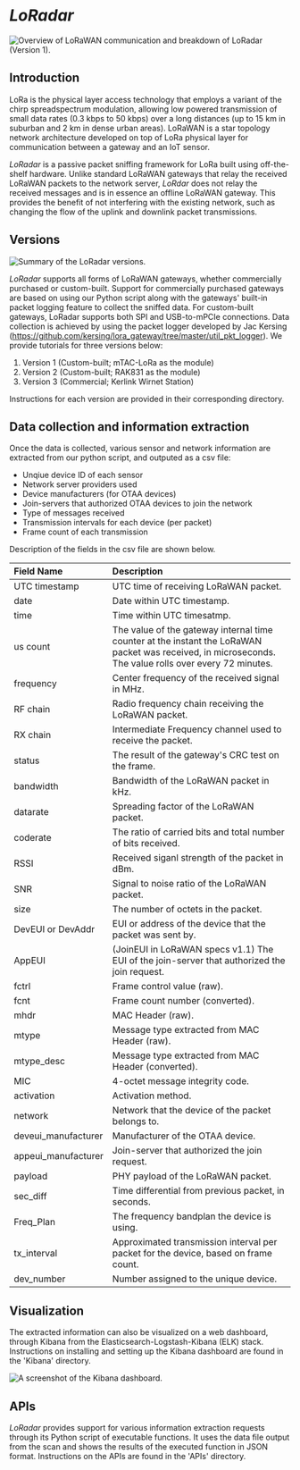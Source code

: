 # _LoRadar_

![Overview of LoRaWAN communication and breakdown of LoRadar (Version 1).](https://drive.google.com/uc?export=view&id=1MKsdDbceHVgKC9ZMwL1FuyNo4fZK0WaD)

## Introduction
LoRa is the physical layer access technology that employs a variant of the chirp spreadspectrum modulation, allowing low powered transmission of small data rates (0.3 kbps to 50 kbps) over a long distances (up to 15 km in suburban and 2 km in dense urban areas). LoRaWAN is a star topology network architecture developed on top of LoRa physical layer for communication between a gateway and an IoT sensor.

_LoRadar_ is a passive packet sniffing framework for LoRa built using off-the-shelf hardware. Unlike standard LoRaWAN gateways that relay the received LoRaWAN packets to the network server, _LoRdar_ does not relay the received messages and is in essence an offline LoRaWAN gateway. This provides the benefit of not interfering with the existing network, such as changing the flow of the uplink and downlink packet transmissions.

## Versions

![Summary of the LoRadar versions.](https://drive.google.com/uc?export=view&id=1OKXoblexwRSbd8lldo-9EEsxAR2Xif-K)

_LoRadar_ supports all forms of LoRaWAN gateways, whether commercially purchased or custom-built. Support for commercially purchased gateways are based on using our Python script along with the gateways' built-in packet logging feature to collect the sniffed data. For custom-built gateways, LoRadar supports both SPI and USB-to-mPCIe connections. Data collection is achieved by using the packet logger developed by Jac Kersing (https://github.com/kersing/lora_gateway/tree/master/util_pkt_logger). We provide tutorials for three versions below:
1) Version 1 (Custom-built; mTAC-LoRa as the module)
2) Version 2 (Custom-built; RAK831 as the module)
3) Version 3 (Commercial; Kerlink Wirnet Station)

Instructions for each version are provided in their corresponding directory.

## Data collection and information extraction
Once the data is collected, various sensor and network information are extracted from our python script, and outputed as a csv file:
- Unqiue device ID of each sensor
- Network server providers used
- Device manufacturers (for OTAA devices)
- Join-servers that authorized OTAA devices to join the network
- Type of messages received
- Transmission intervals for each device (per packet)
- Frame count of each transmission

Description of the fields in the csv file are shown below.

| Field Name | Description |
| :---       | :---        |
| UTC timestamp | UTC time of receiving LoRaWAN packet. |
| date | Date within UTC timestamp. |
| time | Time within UTC timesatmp. |
| us count | The value of the gateway internal time counter at the instant the LoRaWAN packet was received, in microseconds. The value rolls over every 72 minutes. |
| frequency | Center frequency of the received signal in MHz. |
| RF chain | Radio frequency chain receiving the LoRaWAN packet. |
| RX chain | Intermediate Frequency channel used to receive the packet. |
| status | The result of the gateway's CRC test on the frame. |
| bandwidth | Bandwidth of the LoRaWAN packet in kHz. |
| datarate | Spreading factor of the LoRaWAN packet. |
| coderate | The ratio of carried bits and total number of bits received. |
| RSSI | Received siganl strength of the packet in dBm. |
| SNR | Signal to noise ratio of the LoRaWAN packet. |
| size | The number of octets in the packet. |
| DevEUI or DevAddr | EUI or address of the device that the packet was sent by. |
| AppEUI | (JoinEUI in LoRaWAN specs v1.1) The EUI of the join-server that authorized the join request. |
| fctrl | Frame control value (raw). |
| fcnt | Frame count number (converted). |
| mhdr | MAC Header (raw). |
| mtype | Message type extracted from MAC Header (raw). |
| mtype_desc | Message type extracted from MAC Header (converted). |
| MIC | 4-octet message integrity code. |
| activation | Activation method. |
| network | Network that the device of the packet belongs to. |
| deveui_manufacturer | Manufacturer of the OTAA device. |
| appeui_manufacturer | Join-server that authorized the join request. |
| payload | PHY payload of the LoRaWAN packet. |
| sec_diff | Time differential from previous packet, in seconds. |
| Freq_Plan | The frequency bandplan the device is using. |
| tx_interval | Approximated transmission interval per packet for the device, based on frame count. |
| dev_number | Number assigned to the unique device. |

## Visualization
The extracted information can also be visualized on a web dashboard, through Kibana from the Elasticsearch-Logstash-Kibana (ELK) stack. Instructions on installing and setting up the Kibana dashboard are found in the 'Kibana' directory.

![A screenshot of the Kibana dashboard.](https://drive.google.com/uc?export=view&id=1sM8tS8UqK4CDGhlQFkQ7e9hJQtHtDFv5)

## APIs
_LoRadar_ provides support for various information extraction requests through its Python script of executable functions. It uses the data file output from the scan and shows the results of the executed function in JSON format. Instructions on the APIs are found in the 'APIs' directory.
